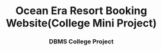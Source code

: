 
<h1 align="center">Ocean Era Resort Booking Website(College Mini Project)</h1>
<h3 align="center">DBMS College Project </h3>
<img src="" alt="">
